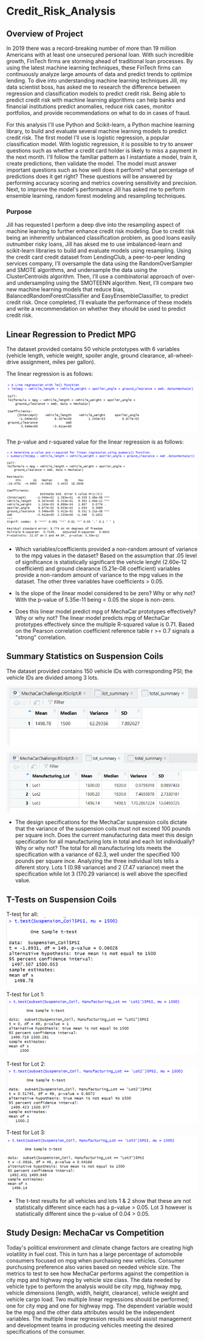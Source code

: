 # Credit_Risk_Analysis

## Overview of Project
In 2019 there was a record-breaking number of more than 19 million Americans with at least one unsecured personal loan. With such incredible growth, FinTech firms are storming ahead of traditional loan processes. By using the latest machine learning techniques, these FinTech firms can continuously analyze large amounts of data and predict trends to optimize lending.  To dive into understanding machine learning techniques Jill, my data scientist boss, has asked me to research the difference between regression and classification models to predict credit risk.  Being able to predict credit risk with machine learning algorithms can help banks and financial institutions predict anomalies, reduce risk cases, monitor portfolios, and provide recommendations on what to do in cases of fraud.    

For this analysis I'll use Python and Scikit-learn, a Python machine learning library, to build and evaluate several machine learning models to predict credit risk.  The first model I'll use is logistic regression, a popular classification model.  With logistic regression, it is possible to try to answer questions such as whether a credit card holder is likely to miss a payment in the next month.  I'll follow the familiar pattern as I instantiate a model, train it, create predictions, then validate the model.  The model must answer important questions such as how well does it perform? what percentage of predictions does it get right?  These questions will be answered by performing accuracy scoring and metrics covering sensitivity and precision.  Next, to improve the model's performance Jill has asked me to perform ensemble learning, random forest modeling and resampling techniques.

### Purpose
Jill has requested I perform a deep dive into the resampling aspect of machine learning to further enhance credit risk modeling.  Due to credit risk being an inherently unbalanced classification problem, as good loans easily outnumber risky loans, Jill has aksed me to use imbalanced-learn and scikit-learn libraries to build and evaluate models using resampling.  Using the credit card credit dataset from LendingClub, a peer-to-peer lending services company, I’ll oversample the data using the RandomOverSampler and SMOTE algorithms, and undersample the data using the ClusterCentroids algorithm. Then, I’ll use a combinatorial approach of over- and undersampling using the SMOTEENN algorithm. Next, I’ll compare two new machine learning models that reduce bias, BalancedRandomForestClassifier and EasyEnsembleClassifier, to predict credit risk. Once completed, I’ll evaluate the performance of these models and write a recommendation on whether they should be used to predict credit risk.

## Linear Regression to Predict MPG
The dataset provided contains 50 vehicle prototypes with 6 variables (vehicle length, vehicle weight, spoiler angle, ground clearance, all-wheel-drive assignment, miles per gallon).

The linear regression is as follows:

![line_regression](https://raw.githubusercontent.com/JBro-Birds/MechaCar_Statistical_Analysis/master/support_images_read.me/line_regression.png)

The p-value and r-squared value for the linear regression is as follows:

![p_value_r_squared](https://raw.githubusercontent.com/JBro-Birds/MechaCar_Statistical_Analysis/master/support_images_read.me/p_value_r_squared.png)

*  Which variables/coefficients provided a non-random amount of variance to the mpg values in the dataset?  Based on the assumption that .05 level of significance is statistically significant the vehicle lenght (2.60e-12 coefficient) and ground clearance (5.21e-08 coefficient) variables provide a non-random amount of variance to the mpg values in the dataset.  The other three variables have coefficients > 0.05.

* Is the slope of the linear model considered to be zero? Why or why not?  With the p-value of 5.35e-11 being < 0.05 the slope is non-zero.

* Does this linear model predict mpg of MechaCar prototypes effectively? Why or why not?  The linear model predicts mpg of MechaCar prototypes effectively since the multiple R-squared value is 0.71.  Based on the Pearson correlation coefficient reference table r >= 0.7 signals a "strong" correlation.

## Summary Statistics on Suspension Coils
The dataset provided contains 150 vehicle IDs with corresponding PSI; the vehicle IDs are divided among 3 lots.

![total_summary](https://raw.githubusercontent.com/JBro-Birds/MechaCar_Statistical_Analysis/master/support_images_read.me/total_summary.png)

![lot_summary](https://raw.githubusercontent.com/JBro-Birds/MechaCar_Statistical_Analysis/master/support_images_read.me/lot_summary.png)

* The design specifications for the MechaCar suspension coils dictate that the variance of the suspension coils must not exceed 100 pounds per square inch. Does the current manufacturing data meet this design specification for all manufacturing lots in total and each lot individually? Why or why not?  The total for all manufacturing lots meets the specification with a variance of 62.3, well under the specified 100 pounds per square ince.  Analyzing the three individual lots tells a diferent story.  Lots 1 (0.98 variance) and 2 (7.47 variance) meet the specification while lot 3 (170.29 variance) is well above the specified value.

## T-Tests on Suspension Coils
T-test for all:
![t_test_lotAll](https://raw.githubusercontent.com/JBro-Birds/MechaCar_Statistical_Analysis/master/support_images_read.me/t_test_lotAll.png)

T-test for Lot 1:
![t_test_lot1](https://raw.githubusercontent.com/JBro-Birds/MechaCar_Statistical_Analysis/master/support_images_read.me/t_test_lot1.png)

T-test for Lot 2:
![t_test_lot2](https://raw.githubusercontent.com/JBro-Birds/MechaCar_Statistical_Analysis/master/support_images_read.me/t_test_lot2.png)

T-test for Lot 3:
![t_test_lot3](https://raw.githubusercontent.com/JBro-Birds/MechaCar_Statistical_Analysis/master/support_images_read.me/t_test_lot3.png)

* The t-test results for all vehicles and lots 1 & 2 show that these are not statistically different since each has a p-value > 0.05.  Lot 3 however is statistically different since the p-value of 0.04 > 0.05.

## Study Design: MechaCar vs Competition
Today's political environment and climate change factors are creating high volatility in fuel cost.  This in turn has a large percentage of automobile consumers focused on mpg when purchasing new vehicles.  Consumer purchusing preference also varies based on needed vehicle size.  The metrics to test to see how MechaCar performs against the competition is city mpg and highway mpg by vehicle size class.  The data needed by vehicle type to perform the analysis would be city mpg, highway mpg, vehicle dimensions (length, width, height, clearance), vehicle weight and vehicle cargo load.  Two multiple linear regressions should be performed; one for city mpg and one for highway mpg.  The dependent variable would be the mpg and the other data attributes would be the independent variables.  The multiple linear regression results would assist management and development teams in producing vehicles meeting the desired specifications of the consumer.      
